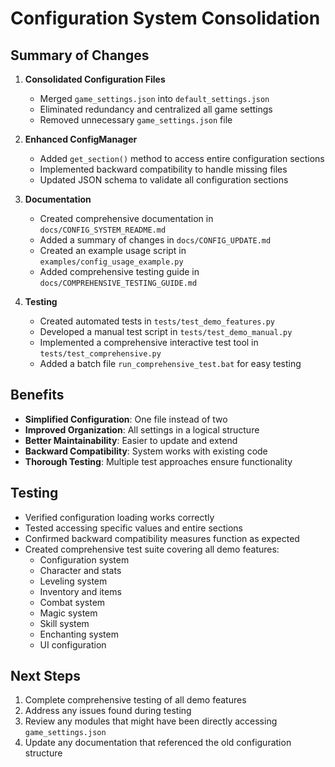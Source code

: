 # Configuration System Consolidation

## Summary of Changes

1. **Consolidated Configuration Files**
   - Merged `game_settings.json` into `default_settings.json`
   - Eliminated redundancy and centralized all game settings
   - Removed unnecessary `game_settings.json` file

2. **Enhanced ConfigManager**
   - Added `get_section()` method to access entire configuration sections
   - Implemented backward compatibility to handle missing files
   - Updated JSON schema to validate all configuration sections

3. **Documentation**
   - Created comprehensive documentation in `docs/CONFIG_SYSTEM_README.md`
   - Added a summary of changes in `docs/CONFIG_UPDATE.md`
   - Created an example usage script in `examples/config_usage_example.py`
   - Added comprehensive testing guide in `docs/COMPREHENSIVE_TESTING_GUIDE.md`

4. **Testing**
   - Created automated tests in `tests/test_demo_features.py`
   - Developed a manual test script in `tests/test_demo_manual.py`
   - Implemented a comprehensive interactive test tool in `tests/test_comprehensive.py`
   - Added a batch file `run_comprehensive_test.bat` for easy testing

## Benefits

- **Simplified Configuration**: One file instead of two
- **Improved Organization**: All settings in a logical structure
- **Better Maintainability**: Easier to update and extend
- **Backward Compatibility**: System works with existing code
- **Thorough Testing**: Multiple test approaches ensure functionality

## Testing

- Verified configuration loading works correctly
- Tested accessing specific values and entire sections
- Confirmed backward compatibility measures function as expected
- Created comprehensive test suite covering all demo features:
  - Configuration system
  - Character and stats
  - Leveling system
  - Inventory and items
  - Combat system
  - Magic system
  - Skill system
  - Enchanting system
  - UI configuration

## Next Steps

1. Complete comprehensive testing of all demo features
2. Address any issues found during testing
3. Review any modules that might have been directly accessing `game_settings.json`
4. Update any documentation that referenced the old configuration structure
